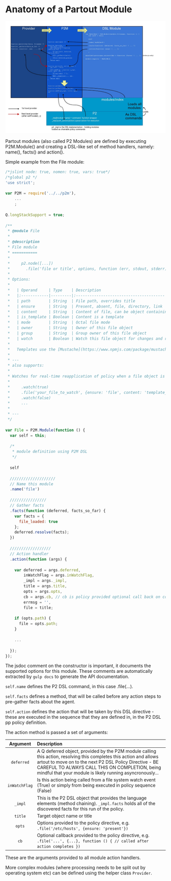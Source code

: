 Anatomy of a Partout Module
===========================

![Module Internal Flow](Partout_Agent_Provider_P2M_Module_DSL.jpg "Module Internal Flow")

Partout modules (also called P2 Modules) are defined by executing P2M.Module() and creating a DSL-like set of method handlers, namely: name(), facts() and action().

Simple example from the File module:

```javascript
/*jslint node: true, nomen: true, vars: true*/
/*global p2 */
'use strict';

var P2M = require('../../p2m'),
    ...
    ;

Q.longStackSupport = true;

/**
 * @module File
 *
 * @description
 * File module
 * ===========
 *
 *     p2.node([...])
 *       .file('file or title', options, function (err, stdout, stderr) { ... });
 *
 * Options:
 *
 *   | Operand     | Type    | Description                            |
 *   |:------------|---------|:---------------------------------------|
 *   | path        | String  | File path, overrides title             |
 *   | ensure      | String  | Present, absent, file, directory, link |
 *   | content     | String  | Content of file, can be object containing {file: 'filaname'} or {template: 'template file'} |
 *   | is_template | Boolean | Content is a template                  |
 *   | mode        | String  | Octal file mode                        |
 *   | owner       | String  | Owner of this file object              |
 *   | group       | String  | Group owner of this file object        |
 *   | watch       | Boolean | Watch this file object for changes and reapply policy |
 *
 *   Templates use the [Mustache](https://www.npmjs.com/package/mustache) templating library.
 *
 * ---
 * also supports:
 *
 * Watches for real-time reapplication of policy when a file object is changed
 *
 *     .watch(true)
 *     .file('your_file_to_watch', {ensure: 'file', content: 'template_file'})
 *     .watch(false)
 *     ...
 *
 * ---
 */

var File = P2M.Module(function () {
  var self = this;

  /*
   * module definition using P2M DSL
   */

  self

  ////////////////////
  // Name this module
  .name('file')

  ////////////////
  // Gather facts
  .facts(function (deferred, facts_so_far) {
    var facts = {
      file_loaded: true
    };
    deferred.resolve(facts);
  })

  //////////////////
  // Action handler
  .action(function (args) {

    var deferred = args.deferred,
        inWatchFlag = args.inWatchFlag,
        _impl = args._impl,
        title = args.title,
        opts = args.opts,
        cb = args.cb, // cb is policy provided optional call back on completion
        errmsg = '',
        file = title;

    if (opts.path) {
      file = opts.path;
    }

    ...

  });
});

```

The jsdoc comment on the constructor is important, it documents the supported options for this module.  These comments are automatically extracted by ```gulp docs``` to generate the API documentation.

```self.name``` defines the P2 DSL command, in this case .file(...).

```self.facts``` defines a method, that will be called before any action steps to pre-gather facts about the agent.

```self.action``` defines the action that will be taken by this DSL directive - these are executed in the sequence that they are defined in, in the P2 DSL pp policy definition.

The action method is passed a set of arguments:

| Argument | Description |
| :------: | :---------- |
| ```deferred``` | A Q deferred object, provided by the P2M module calling this action, resolving this completes this action and allows artout to move on to the next P2 DSL Policy Directive - BE CAREFUL TO ALWAYS CALL THIS ON COMPLETION, being mindful that your module is likely running asyncronously... |
| ```inWatchFlag``` | Is this action being called from a file system watch event (True) or simply from being executed in policy sequence (False) |
| ```_impl``` | This is the P2 DSL object that provides the language elements (method chaining).  ```_impl.facts``` holds all of the discovered facts for this run of the policy. |
| ```title``` | Target object name or title |
| ```opts``` | Options provided to the policy directive, e.g. </br>```.file('/etc/hosts', {ensure: 'present'})``` |
| ```cb``` | Optional callback provided to the policy directive, e.g. </br>```.file('...', {...}, function () { // called after action completes })``` |

These are the arguments provided to all module action handlers.

More complex modules (where processing needs to be split out by operating system etc) can be defined using the helper class ```Provider```.




